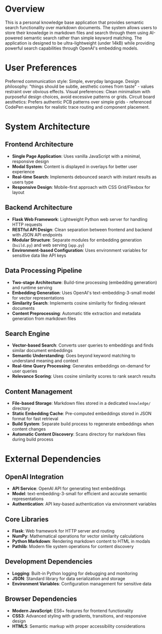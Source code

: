 # Overview

This is a personal knowledge base application that provides semantic search functionality over markdown documents. The system allows users to store their knowledge in markdown files and search through them using AI-powered semantic search rather than simple keyword matching. The application is designed to be ultra-lightweight (under 14kB) while providing powerful search capabilities through OpenAI's embedding models.

# User Preferences

Preferred communication style: Simple, everyday language.
Design philosophy: "things should be subtle, aesthetic comes from taste" - values restraint over obvious effects.
Visual preferences: Clean minimalism with purposeful design choices, avoid excessive patterns or grids.
Circuit board aesthetics: Prefers authentic PCB patterns over simple grids - referenced CodePen examples for realistic trace routing and component placement.

# System Architecture

## Frontend Architecture
- **Single Page Application**: Uses vanilla JavaScript with a minimal, responsive design
- **Modal System**: Content is displayed in overlays for better user experience
- **Real-time Search**: Implements debounced search with instant results as users type
- **Responsive Design**: Mobile-first approach with CSS Grid/Flexbox for layout

## Backend Architecture
- **Flask Web Framework**: Lightweight Python web server for handling HTTP requests
- **RESTful API Design**: Clean separation between frontend and backend with JSON API endpoints
- **Modular Structure**: Separate modules for embedding generation (`build.py`) and web serving (`app.py`)
- **Environment-based Configuration**: Uses environment variables for sensitive data like API keys

## Data Processing Pipeline
- **Two-stage Architecture**: Build-time processing (embedding generation) and runtime serving
- **Embedding Generation**: Uses OpenAI's text-embedding-3-small model for vector representations
- **Similarity Search**: Implements cosine similarity for finding relevant documents
- **Content Preprocessing**: Automatic title extraction and metadata generation from markdown files

## Search Engine
- **Vector-based Search**: Converts user queries to embeddings and finds similar document embeddings
- **Semantic Understanding**: Goes beyond keyword matching to understand meaning and context
- **Real-time Query Processing**: Generates embeddings on-demand for user queries
- **Relevance Scoring**: Uses cosine similarity scores to rank search results

## Content Management
- **File-based Storage**: Markdown files stored in a dedicated `knowledge/` directory
- **Static Embedding Cache**: Pre-computed embeddings stored in JSON format for fast retrieval
- **Build System**: Separate build process to regenerate embeddings when content changes
- **Automatic Content Discovery**: Scans directory for markdown files during build process

# External Dependencies

## OpenAI Integration
- **API Service**: OpenAI API for generating text embeddings
- **Model**: text-embedding-3-small for efficient and accurate semantic representations
- **Authentication**: API key-based authentication via environment variables

## Core Libraries
- **Flask**: Web framework for HTTP server and routing
- **NumPy**: Mathematical operations for vector similarity calculations
- **Python Markdown**: Rendering markdown content to HTML in modals
- **Pathlib**: Modern file system operations for content discovery

## Development Dependencies
- **Logging**: Built-in Python logging for debugging and monitoring
- **JSON**: Standard library for data serialization and storage
- **Environment Variables**: Configuration management for sensitive data

## Browser Dependencies
- **Modern JavaScript**: ES6+ features for frontend functionality
- **CSS3**: Advanced styling with gradients, transitions, and responsive design
- **HTML5**: Semantic markup with proper accessibility considerations